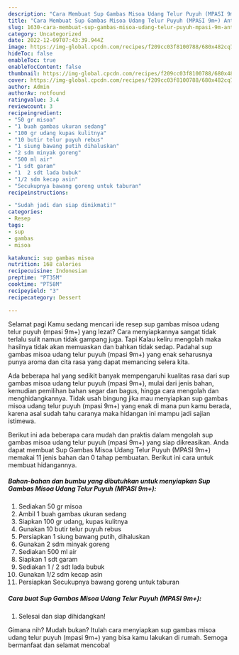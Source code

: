 ```yaml
---
description: "Cara Membuat Sup Gambas Misoa Udang Telur Puyuh (MPASI 9m+) Anti Gagal"
title: "Cara Membuat Sup Gambas Misoa Udang Telur Puyuh (MPASI 9m+) Anti Gagal"
slug: 1630-cara-membuat-sup-gambas-misoa-udang-telur-puyuh-mpasi-9m-anti-gagal
category: Uncategorized
date: 2022-12-09T07:43:39.944Z
image: https://img-global.cpcdn.com/recipes/f209cc03f8100788/680x482cq70/sup-gambas-misoa-udang-telur-puyuh-mpasi-9m-foto-resep-utama.jpg
hideToc: false
enableToc: true
enableTocContent: false
thumbnail: https://img-global.cpcdn.com/recipes/f209cc03f8100788/680x482cq70/sup-gambas-misoa-udang-telur-puyuh-mpasi-9m-foto-resep-utama.jpg
cover: https://img-global.cpcdn.com/recipes/f209cc03f8100788/680x482cq70/sup-gambas-misoa-udang-telur-puyuh-mpasi-9m-foto-resep-utama.jpg
author: Admin
authorAv: notfound
ratingvalue: 3.4
reviewcount: 3
recipeingredient:
- "50 gr misoa"
- "1 buah gambas ukuran sedang"
- "100 gr udang kupas kulitnya"
- "10 butir telur puyuh rebus"
- "1 siung bawang putih dihaluskan"
- "2 sdm minyak goreng"
- "500 ml air"
- "1 sdt garam"
- "1  2 sdt lada bubuk"
- "1/2 sdm kecap asin"
- "Secukupnya bawang goreng untuk taburan"
recipeinstructions:

- "Sudah jadi dan siap dinikmati!"
categories:
- Resep
tags:
- sup
- gambas
- misoa

katakunci: sup gambas misoa 
nutrition: 168 calories
recipecuisine: Indonesian
preptime: "PT35M"
cooktime: "PT58M"
recipeyield: "3"
recipecategory: Dessert

---
```



Selamat pagi Kamu sedang mencari ide resep sup gambas misoa udang telur puyuh (mpasi 9m+) yang lezat? Cara menyiapkannya sangat tidak terlalu sulit namun tidak gampang juga. Tapi Kalau keliru mengolah maka hasilnya tidak akan memuaskan dan bahkan tidak sedap. Padahal sup gambas misoa udang telur puyuh (mpasi 9m+) yang enak seharusnya punya aroma dan cita rasa yang dapat memancing selera kita.


Ada beberapa hal yang sedikit banyak mempengaruhi kualitas rasa dari sup gambas misoa udang telur puyuh (mpasi 9m+), mulai dari jenis bahan, kemudian pemilihan bahan segar dan bagus, hingga cara mengolah dan menghidangkannya. Tidak usah bingung jika mau menyiapkan sup gambas misoa udang telur puyuh (mpasi 9m+) yang enak di mana pun kamu berada, karena asal sudah tahu caranya maka hidangan ini mampu jadi sajian istimewa.




Berikut ini ada beberapa cara mudah dan praktis dalam mengolah sup gambas misoa udang telur puyuh (mpasi 9m+) yang siap dikreasikan. Anda dapat membuat Sup Gambas Misoa Udang Telur Puyuh (MPASI 9m+) memakai 11 jenis bahan dan 0 tahap pembuatan. Berikut ini cara untuk membuat hidangannya.

<!--inarticleads1-->

##### Bahan-bahan dan bumbu yang dibutuhkan untuk menyiapkan Sup Gambas Misoa Udang Telur Puyuh (MPASI 9m+):

1. Sediakan 50 gr misoa
1. Ambil 1 buah gambas ukuran sedang
1. Siapkan 100 gr udang, kupas kulitnya
1. Gunakan 10 butir telur puyuh rebus
1. Persiapkan 1 siung bawang putih, dihaluskan
1. Gunakan 2 sdm minyak goreng
1. Sediakan 500 ml air
1. Siapkan 1 sdt garam
1. Sediakan 1 / 2 sdt lada bubuk
1. Gunakan 1/2 sdm kecap asin
1. Persiapkan Secukupnya bawang goreng untuk taburan




<!--inarticleads2-->

##### Cara buat Sup Gambas Misoa Udang Telur Puyuh (MPASI 9m+):


1. Selesai dan siap dihidangkan!



Gimana nih? Mudah bukan? Itulah cara menyiapkan sup gambas misoa udang telur puyuh (mpasi 9m+) yang bisa kamu lakukan di rumah. Semoga bermanfaat dan selamat mencoba!
